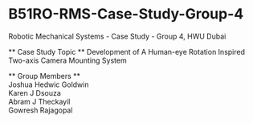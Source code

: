 # B51RO-RMS-Case-Study-Group-4
Robotic Mechanical Systems - Case Study - Group 4, HWU Dubai

** Case Study Topic **
Development of A Human-eye Rotation Inspired Two-axis Camera 
Mounting System 

** Group Members **  
Joshua Hedwic Goldwin  
Karen J Dsouza  
Abram J Theckayil  
Gowresh Rajagopal  
